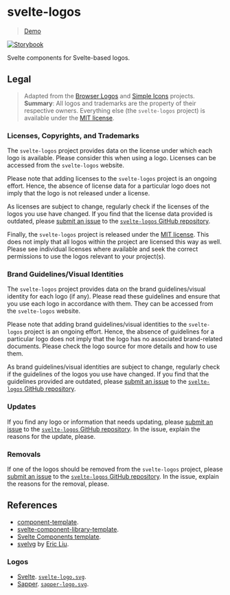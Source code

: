 # svelte-logos

> [Demo](https://svelte.dev/repl/54ef8d8185104ffcb3e254e9cb56fc2e)

[![Storybook](https://cdn.jsdelivr.net/gh/storybookjs/brand@main/badge/badge-storybook.svg)](https://svelte-logos.vercel.app/)

Svelte components for Svelte-based logos.

## Legal

> Adapted from the [Browser Logos](https://github.com/alrra/browser-logos) and [Simple Icons](https://github.com/simple-icons/simple-icons) projects.
> **Summary**: All logos and trademarks are the property of their respective owners. Everything else (the `svelte-logos` project) is available under the [MIT license](LICENSE).

### Licenses, Copyrights, and Trademarks

The `svelte-logos` project provides data on the license under which each logo is available. Please consider this when using a logo. Licenses can be accessed from the `svelte-logos` website.

Please note that adding licenses to the `svelte-logos` project is an ongoing effort. Hence, the absence of license data for a particular logo does not imply that the logo is not released under a license.

As licenses are subject to change, regularly check if the licenses of the logos you use have changed. If you find that the license data provided is outdated, please [submit an issue](https://github.com/joaopalmeiro/svelte-logos/issues) to the [`svelte-logos` GitHub repository](https://github.com/joaopalmeiro/svelte-logos).

Finally, the `svelte-logos` project is released under the [MIT license](LICENSE). This does not imply that all logos within the project are licensed this way as well. Please see individual licenses where available and seek the correct permissions to use the logos relevant to your project(s).

### Brand Guidelines/Visual Identities

The `svelte-logos` project provides data on the brand guidelines/visual identity for each logo (if any). Please read these guidelines and ensure that you use each logo in accordance with them. They can be accessed from the `svelte-logos` website.

Please note that adding brand guidelines/visual identities to the `svelte-logos` project is an ongoing effort. Hence, the absence of guidelines for a particular logo does not imply that the logo has no associated brand-related documents. Please check the logo source for more details and how to use them.

As brand guidelines/visual identities are subject to change, regularly check if the guidelines of the logos you use have changed. If you find that the guidelines provided are outdated, please [submit an issue](https://github.com/joaopalmeiro/svelte-logos/issues) to the [`svelte-logos` GitHub repository](https://github.com/joaopalmeiro/svelte-logos).

### Updates

If you find any logo or information that needs updating, please [submit an issue](https://github.com/joaopalmeiro/svelte-logos/issues) to the [`svelte-logos` GitHub repository](https://github.com/joaopalmeiro/svelte-logos). In the issue, explain the reasons for the update, please.

### Removals

If one of the logos should be removed from the `svelte-logos` project, please [submit an issue](https://github.com/joaopalmeiro/svelte-logos/issues) to the [`svelte-logos` GitHub repository](https://github.com/joaopalmeiro/svelte-logos). In the issue, explain the reasons for the removal, please.

## References

- [component-template](https://github.com/sveltejs/component-template).
- [svelte-component-library-template](https://github.com/nirmaoz/svelte-component-library-template).
- [Svelte Components template](https://github.com/patoi/svelte-component-library-template).
- [svelvg](https://github.com/metonym/svelvg) by [Eric Liu](https://github.com/metonym).

### Logos

- [Svelte](https://github.com/sveltejs/branding). [`svelte-logo.svg`](https://github.com/sveltejs/branding/blob/master/svelte-logo.svg).
- [Sapper](https://github.com/sveltejs/sapper/tree/master/site/static). [`sapper-logo.svg`](https://github.com/sveltejs/sapper/blob/master/site/static/sapper-logo.svg).
